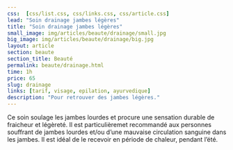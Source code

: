```yaml
---
css:  [css/list.css, css/links.css, css/article.css]
lead: "Soin drainage jambes légères"
title: "Soin drainage jambes légères"
small_image: img/articles/beaute/drainage/small.jpg
big_image: img/articles/beaute/drainage/big.jpg
layout: article
section: beaute
section_title: Beauté
permalink: beaute/drainage.html
time: 1h
price: 65
slug: drainage
links: [tarif, visage, epilation, ayurvedique]
description: "Pour retrouver des jambes légères."
---
```

Ce soin soulage les jambes lourdes et procure
une sensation durable de fraicheur et légèreté.
Il est particulièremet recommandé aux
personnes souffrant de jambes lourdes et/ou
d’une mauvaise circulation sanguine dans les
jambes.
Il est idéal de le recevoir en période de chaleur,
pendant l’été.
